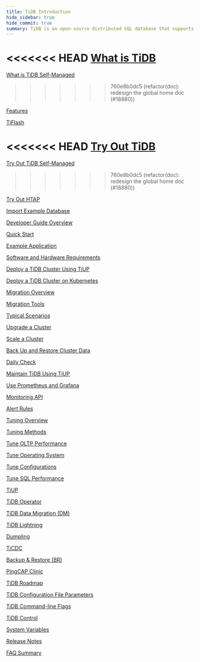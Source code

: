 ```yaml
---
title: TiDB Introduction
hide_sidebar: true
hide_commit: true
summary: TiDB is an open-source distributed SQL database that supports Hybrid Transactional and Analytical Processing (HTAP) workloads. The guide provides information on features, TiFlash, development, deployment, migration, maintenance, monitoring, tuning, tools, and references. It covers everything from quick start to advanced configurations and tools for TiDB.
---
```


<LearningPathContainer platform="tidb" title="TiDB Self-Managed" subTitle="TiDB is an open-source distributed SQL database that supports Hybrid Transactional and Analytical Processing (HTAP) workloads. Find the guide, samples, and references you need to use TiDB.">

<!-- Localization note for TiDB:

- English: use distributed SQL, and start to emphasize HTAP
- Chinese: can keep "NewSQL" and emphasize one-stop real-time HTAP ("一栈式实时 HTAP")
- Japanese: use NewSQL because it is well-recognized

-->

<LearningPath label="Learn" icon="cloud1">

<<<<<<< HEAD
[What is TiDB](https://docs.pingcap.com/tidb/v7.5/overview)
=======
[What is TiDB Self-Managed](https://docs.pingcap.com/tidb/dev/overview)
>>>>>>> 760e8b0dc5 (refactor(doc): redesign the global home doc (#18880))

[Features](https://docs.pingcap.com/tidb/v7.5/basic-features)

[TiFlash](https://docs.pingcap.com/tidb/v7.5/tiflash-overview)

</LearningPath>

<LearningPath label="Try" icon="cloud5">

<<<<<<< HEAD
[Try Out TiDB](https://docs.pingcap.com/tidb/v7.5/quick-start-with-tidb)
=======
[Try Out TiDB Self-Managed](https://docs.pingcap.com/tidb/dev/quick-start-with-tidb)
>>>>>>> 760e8b0dc5 (refactor(doc): redesign the global home doc (#18880))

[Try Out HTAP](https://docs.pingcap.com/tidb/v7.5/quick-start-with-htap)

[Import Example Database](https://docs.pingcap.com/tidb/v7.5/import-example-data)

</LearningPath>

<LearningPath label="Develop" icon="doc8">

[Developer Guide Overview](https://docs.pingcap.com/tidb/v7.5/dev-guide-overview)

[Quick Start](https://docs.pingcap.com/tidb/v7.5/dev-guide-build-cluster-in-cloud)

[Example Application](https://docs.pingcap.com/tidb/v7.5/dev-guide-sample-application-java-spring-boot)

</LearningPath>

<LearningPath label="Deploy" icon="deploy">

[Software and Hardware Requirements](https://docs.pingcap.com/tidb/v7.5/hardware-and-software-requirements)

[Deploy a TiDB Cluster Using TiUP](https://docs.pingcap.com/tidb/v7.5/production-deployment-using-tiup)

[Deploy a TiDB Cluster on Kubernetes](https://docs.pingcap.com/tidb-in-kubernetes/stable)

</LearningPath>

<LearningPath label="Migrate" icon="cloud3">

[Migration Overview](https://docs.pingcap.com/tidb/v7.5/migration-overview)

[Migration Tools](https://docs.pingcap.com/tidb/v7.5/migration-tools)

[Typical Scenarios](https://docs.pingcap.com/tidb/v7.5/migrate-aurora-to-tidb)

</LearningPath>

<LearningPath label="Maintain" icon="maintain">

[Upgrade a Cluster](https://docs.pingcap.com/tidb/v7.5/upgrade-tidb-using-tiup)

[Scale a Cluster](https://docs.pingcap.com/tidb/v7.5/scale-tidb-using-tiup)

[Back Up and Restore Cluster Data](https://docs.pingcap.com/tidb/v7.5/backup-and-restore-overview)

[Daily Check](https://docs.pingcap.com/tidb/v7.5/daily-check)

[Maintain TiDB Using TiUP](https://docs.pingcap.com/tidb/v7.5/maintain-tidb-using-tiup)

</LearningPath>

<LearningPath label="Monitor" icon="cloud6">

[Use Prometheus and Grafana](https://docs.pingcap.com/tidb/v7.5/tidb-monitoring-framework)

[Monitoring API](https://docs.pingcap.com/tidb/v7.5/tidb-monitoring-api)

[Alert Rules](https://docs.pingcap.com/tidb/v7.5/alert-rules)

</LearningPath>

<LearningPath label="Tune" icon="tidb-cloud-tune">

[Tuning Overview](https://docs.pingcap.com/tidb/v7.5/performance-tuning-overview)

[Tuning Methods](https://docs.pingcap.com/tidb/v7.5/performance-tuning-methods)

[Tune OLTP Performance](https://docs.pingcap.com/tidb/v7.5/performance-tuning-practices)

[Tune Operating System](https://docs.pingcap.com/tidb/v7.5/tune-operating-system)

[Tune Configurations](https://docs.pingcap.com/tidb/v7.5/configure-memory-usage)

[Tune SQL Performance](https://docs.pingcap.com/tidb/v7.5/sql-tuning-overview)

</LearningPath>

<LearningPath label="Tools" icon="doc7">

[TiUP](https://docs.pingcap.com/tidb/v7.5/tiup-overview)

[TiDB Operator](https://docs.pingcap.com/tidb/v7.5/tidb-operator-overview)

[TiDB Data Migration (DM)](https://docs.pingcap.com/tidb/v7.5/dm-overview)

[TiDB Lightning](https://docs.pingcap.com/tidb/v7.5/tidb-lightning-overview)

[Dumpling](https://docs.pingcap.com/tidb/v7.5/dumpling-overview)

[TiCDC](https://docs.pingcap.com/tidb/v7.5/ticdc-overview)

[Backup & Restore (BR)](https://docs.pingcap.com/tidb/v7.5/backup-and-restore-overview)

[PingCAP Clinic](https://docs.pingcap.com/tidb/v7.5/clinic-introduction)

</LearningPath>

<LearningPath label="Reference" icon="cloud-dev">

[TiDB Roadmap](https://docs.pingcap.com/tidb/dev/tidb-roadmap)

[TiDB Configuration File Parameters](https://docs.pingcap.com/tidb/v7.5/tidb-configuration-file)

[TiDB Command-line Flags](https://docs.pingcap.com/tidb/v7.5/command-line-flags-for-tidb-configuration)

[TiDB Control](https://docs.pingcap.com/tidb/v7.5/tidb-control)

[System Variables](https://docs.pingcap.com/tidb/v7.5/system-variables)

[Release Notes](https://docs.pingcap.com/tidb/v7.5/release-notes)

[FAQ Summary](https://docs.pingcap.com/tidb/v7.5/faq-overview)

</LearningPath>

</LearningPathContainer>
